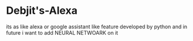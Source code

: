 <h1> Debjit's-Alexa </h1>
<p> its as like alexa or google assistant like feature developed by python and in future i want to add NEURAL NETWOARK on it</p>
